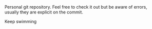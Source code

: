 Personal git repository.
Feel free to check it out but be aware of errors, usually they are explicit on the commit.

Keep swimming
